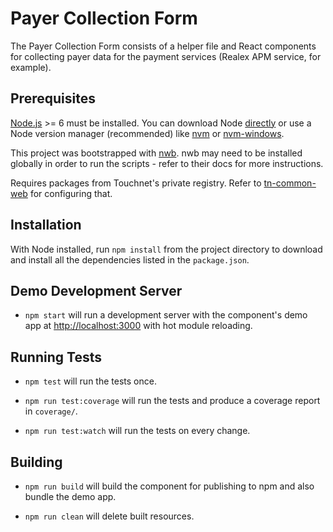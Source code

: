 # Payer Collection Form

The Payer Collection Form consists of a helper file and React components for collecting payer data for the payment services (Realex APM service, for example).

## Prerequisites

[Node.js](http://nodejs.org/) >= 6 must be installed. You can download Node [directly](https://nodejs.org/) or use a Node version manager (recommended) like [nvm](https://github.com/creationix/nvm) or [nvm-windows](https://github.com/coreybutler/nvm-windows).

This project was bootstrapped with [nwb](https://github.com/insin/nwb). nwb may need to be installed globally in order to run the scripts - refer to their docs for more instructions.

Requires packages from Touchnet's private registry. Refer to [tn-common-web](https://pdsource.ks.touchnet.com:8443/!/#tn-common-web/view/head/trunk) for configuring that.

## Installation

With Node installed, run `npm install` from the project directory to download and install all the dependencies listed in the `package.json`.

## Demo Development Server

- `npm start` will run a development server with the component's demo app at [http://localhost:3000](http://localhost:3000) with hot module reloading.

## Running Tests

- `npm test` will run the tests once.

- `npm run test:coverage` will run the tests and produce a coverage report in `coverage/`.

- `npm run test:watch` will run the tests on every change.

## Building

- `npm run build` will build the component for publishing to npm and also bundle the demo app.

- `npm run clean` will delete built resources.
